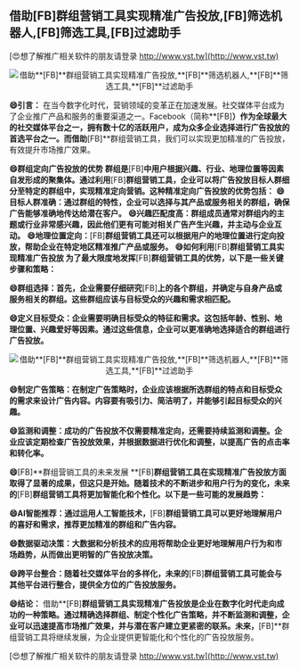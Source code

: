 ## **借助**[FB]**群组营销工具实现精准广告投放,**[FB]**筛选机器人,**[FB]**筛选工具,**[FB]**过滤助手**

[😍想了解推广相关软件的朋友请登录 http://www.vst.tw](http://www.vst.tw)

 <center><img src="https://vst.tw/MP4/tuiguang/png/6.png" alt="借助**[FB]**群组营销工具实现精准广告投放,**[FB]**筛选机器人,**[FB]**筛选工具,**[FB]**过滤助手"></center>

**😄引言：**
在当今数字化时代，营销领域的变革正在加速发展。社交媒体平台成为了企业推广产品和服务的重要渠道之一。Facebook（简称**[FB]**）作为全球最大的社交媒体平台之一，拥有数十亿的活跃用户，成为众多企业选择进行广告投放的首选平台之一。而借助**[FB]**群组营销工具，我们可以实现更加精准的广告投放，有效提升市场推广效果。

**😄群组定向广告投放的优势 群组是**[FB]**中用户根据兴趣、行业、地理位置等因素自发形成的聚集体。通过利用**[FB]**群组营销工具，企业可以将广告投放目标人群细分至特定的群组中，实现精准定向营销。这种精准定向广告投放的优势包括：**
**😄目标人群准确：通过群组的特性，企业可以选择与其产品或服务相关的群组，确保广告能够准确地传达给潜在客户。**
**😄兴趣匹配度高：群组成员通常对群组内的主题或行业非常感兴趣，因此他们更有可能对相关广告产生兴趣，并主动与企业互动。**
**😄地理位置定向：**[FB]**群组营销工具还可以根据用户的地理位置进行定向投放，帮助企业在特定地区精准推广产品或服务。**
**😄如何利用**[FB]**群组营销工具实现精准广告投放 为了最大限度地发挥**[FB]**群组营销工具的优势，以下是一些关键步骤和策略：**

**😄群组选择：首先，企业需要仔细研究**[FB]**上的各个群组，并确定与自身产品或服务相关的群组。这些群组应该与目标受众的兴趣和需求相匹配。**

**😄定义目标受众：企业需要明确目标受众的特征和需求。这包括年龄、性别、地理位置、兴趣爱好等因素。通过这些信息，企业可以更准确地选择适合的群组进行广告投放。**

 <center><img src="https://vst.tw/MP4/tuiguang/png/7.png" alt="借助**[FB]**群组营销工具实现精准广告投放,**[FB]**筛选机器人,**[FB]**筛选工具,**[FB]**过滤助手"></center>

**😄制定广告策略：在制定广告策略时，企业应该根据所选群组的特点和目标受众的需求来设计广告内容。内容要有吸引力、简洁明了，并能够引起目标受众的兴趣。**

**😄监测和调整：成功的广告投放不仅需要精准定向，还需要持续监测和调整。企业应该定期检查广告投放效果，并根据数据进行优化和调整，以提高广告的点击率和转化率。**

**😄**[FB]**群组营销工具的未来发展 **[FB]**群组营销工具在实现精准广告投放方面取得了显著的成果，但这只是开始。随着技术的不断进步和用户行为的变化，未来的**[FB]**群组营销工具将更加智能化和个性化。以下是一些可能的发展趋势：**

**😄AI智能推荐：通过运用人工智能技术，**[FB]**群组营销工具可以更好地理解用户的喜好和需求，推荐更加精准的群组和广告内容。**

**😄数据驱动决策：大数据和分析技术的应用将帮助企业更好地理解用户行为和市场趋势，从而做出更明智的广告投放决策。**

**😄跨平台整合：随着社交媒体平台的多样化，未来的**[FB]**群组营销工具可能会与其他平台进行整合，提供全方位的广告投放服务。**

**😄结论：**
借助**[FB]**群组营销工具实现精准广告投放是企业在数字化时代走向成功的一种策略。通过精确选择群组、制定个性化广告策略，并不断监测和调整，企业可以迅速提高市场推广效果，并与潜在客户建立更紧密的联系。未来，**[FB]**群组营销工具将继续发展，为企业提供更智能化和个性化的广告投放服务。

[😍想了解推广相关软件的朋友请登录 http://www.vst.tw](http://www.vst.tw)




